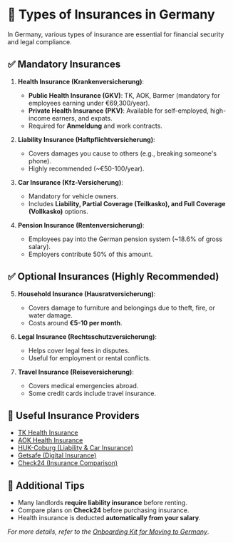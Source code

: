 # 🏥 Types of Insurances in Germany

In Germany, various types of insurance are essential for financial security and legal compliance.

## ✅ Mandatory Insurances
1. **Health Insurance (Krankenversicherung)**:
   - **Public Health Insurance (GKV)**: TK, AOK, Barmer (mandatory for employees earning under €69,300/year).
   - **Private Health Insurance (PKV)**: Available for self-employed, high-income earners, and expats.
   - Required for **Anmeldung** and work contracts.

2. **Liability Insurance (Haftpflichtversicherung)**:
   - Covers damages you cause to others (e.g., breaking someone's phone).
   - Highly recommended (~€50-100/year).

3. **Car Insurance (Kfz-Versicherung)**:
   - Mandatory for vehicle owners.
   - Includes **Liability, Partial Coverage (Teilkasko), and Full Coverage (Vollkasko)** options.

4. **Pension Insurance (Rentenversicherung)**:
   - Employees pay into the German pension system (~18.6% of gross salary).
   - Employers contribute 50% of this amount.

## ✅ Optional Insurances (Highly Recommended)
5. **Household Insurance (Hausratversicherung)**:
   - Covers damage to furniture and belongings due to theft, fire, or water damage.
   - Costs around **€5-10 per month**.

6. **Legal Insurance (Rechtsschutzversicherung)**:
   - Helps cover legal fees in disputes.
   - Useful for employment or rental conflicts.

7. **Travel Insurance (Reiseversicherung)**:
   - Covers medical emergencies abroad.
   - Some credit cards include travel insurance.

## 📌 Useful Insurance Providers
- [TK Health Insurance](https://www.tk.de/)
- [AOK Health Insurance](https://www.aok.de/)
- [HUK-Coburg (Liability & Car Insurance)](https://www.huk.de/)
- [Getsafe (Digital Insurance)](https://www.hellogetsafe.com/)
- [Check24 (Insurance Comparison)](https://www.check24.de/)

## 📜 Additional Tips
- Many landlords **require liability insurance** before renting.
- Compare plans on **Check24** before purchasing insurance.
- Health insurance is deducted **automatically from your salary**.

_For more details, refer to the [Onboarding Kit for Moving to Germany](../Germany_Onboarding_Kit.md)_.